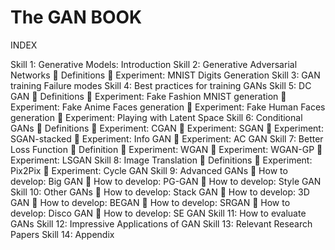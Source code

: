 # The GAN BOOK

INDEX

Skill 1: Generative Models: Introduction
Skill 2: Generative Adversarial Networks
	Definitions
	Experiment: MNIST Digits Generation
Skill 3: GAN training Failure modes
Skill 4: Best practices for training GANs
Skill 5: DC GAN
	Definitions
	Experiment: Fake Fashion MNIST generation
	Experiment: Fake Anime Faces generation
	Experiment: Fake Human Faces generation
	Experiment: Playing with Latent Space 
Skill 6: Conditional GANs
	Definitions
	Experiment: CGAN
	Experiment: SGAN
	Experiment: SGAN-stacked
	Experiment: Info GAN
	Experiment: AC GAN
Skill 7: Better Loss Function
	Definition
	Experiment: WGAN
	Experiment: WGAN-GP
	Experiment: LSGAN
Skill 8: Image Translation
	Definitions 
	Experiment: Pix2Pix 
	Experiment: Cycle GAN
Skill 9: Advanced GANs
	How to develop: Big GAN
	How to develop: PG-GAN
	How to develop: Style GAN
Skill 10: Other GANs
	How to develop: Stack GAN
	How to develop: 3D GAN
	How to develop: BEGAN
	How to develop: SRGAN
	How to develop: Disco GAN
	How to develop: SE GAN
Skill 11: How to evaluate GANs
Skill 12: Impressive Applications of GAN
Skill 13: Relevant Research Papers
Skill 14: Appendix
